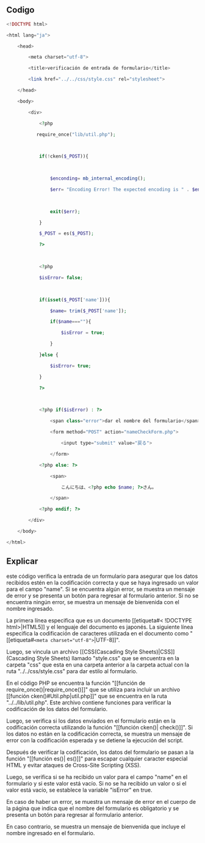 ## Codigo
```PHP
<!DOCTYPE html>

<html lang="ja">

    <head>

        <meta charset="utf-8">

        <title>verificación de entrada de formulario</title>

        <link href="../../css/style.css" rel="stylesheet">

    </head>

    <body>

        <div>

            <?php

           require_once("lib/util.php");

  

            if(!cken($_POST)){

  

                $enconding= mb_internal_encoding();

                $err= "Encoding Error! The expected encoding is " . $enconding;

  

                exit($err);

            }

            $_POST = es($_POST);

            ?>

  

            <?php

            $isError= false;

  

            if(isset($_POST['name'])){

                $name= trim($_POST['name']);

                if($name===""){

                    $isError = true;

                }

            }else {

                $isError= true;

            }

            ?>

  

            <?php if($isError) : ?>

                <span class="error">dar el nombre del formulario</span>

                <form method="POST" action="nameCheckForm.php">

                    <input type="submit" value="戻る">

                </form>

            <?php else: ?>

                <span>

                    こんにちは、<?php echo $name; ?>さん。

                </span>    

            <?php endif; ?>

        </div>

    </body>

</html>
```
## Explicar

este código verifica la entrada de un formulario para asegurar que los datos recibidos estén en la codificación correcta y que se haya ingresado un valor para el campo "name". Si se encuentra algún error, se muestra un mensaje de error y se presenta un botón para regresar al formulario anterior. Si no se encuentra ningún error, se muestra un mensaje de bienvenida con el nombre ingresado.

La primera línea especifica que es un documento [[etiqueta#< !DOCTYPE html>|HTML5]] y el lenguaje del documento es japonés. La siguiente línea especifica la codificación de caracteres utilizada en el documento como "[[etiqueta#`<meta charset="utf-8">`|UTF-8]]".

Luego, se vincula un archivo [[CSS(Cascading Style Sheets)|CSS]] (Cascading Style Sheets) llamado "style.css" que se encuentra en la carpeta "css" que esta en una carpeta anterior a la carpeta actual con la ruta "../../css/style.css" para dar estilo al formulario.

En el código PHP se encuentra la función "[[función de require_once()|require_once()]]" que se utiliza para incluir un archivo [[función cken()#Util.php|util.php]]" que se encuentra en la ruta "../../lib/util.php". Este archivo contiene funciones para verificar la codificación de los datos del formulario.

Luego, se verifica si los datos enviados en el formulario están en la codificación correcta utilizando la función "[[función cken()| check()]]". Si los datos no están en la codificación correcta, se muestra un mensaje de error con la codificación esperada y se detiene la ejecución del script.

Después de verificar la codificación, los datos del formulario se pasan a la función "[[función es()| es()]]" para escapar cualquier caracter especial HTML y evitar ataques de Cross-Site Scripting (XSS).

Luego, se verifica si se ha recibido un valor para el campo "name" en el formulario y si este valor está vacío. Si no se ha recibido un valor o si el valor está vacío, se establece la variable "isError" en true.

En caso de haber un error, se muestra un mensaje de error en el cuerpo de la página que indica que el nombre del formulario es obligatorio y se presenta un botón para regresar al formulario anterior.

En caso contrario, se muestra un mensaje de bienvenida que incluye el nombre ingresado en el formulario.


